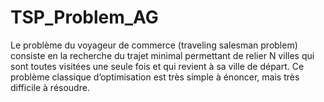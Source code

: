 # TSP_Problem_AG
Le problème du voyageur de commerce (traveling salesman problem) consiste en la recherche du trajet minimal permettant de relier N villes qui sont toutes visitées une seule fois et qui revient à sa ville de départ. Ce problème classique d’optimisation est très simple à énoncer, mais très difficile à résoudre.
